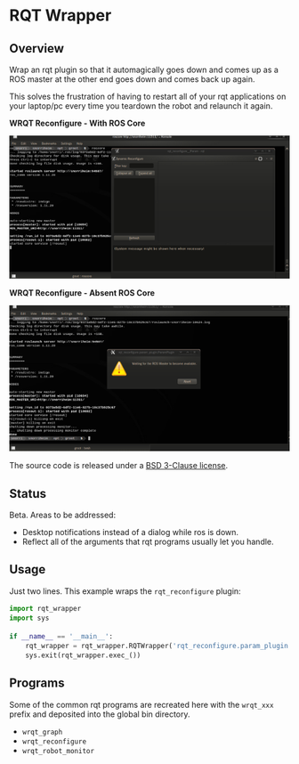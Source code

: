 # RQT Wrapper

## Overview

Wrap an rqt plugin so that it automagically goes down and comes up as a ROS master
at the other end goes down and comes back up again.

This solves the frustration of having to restart all of your rqt applications on
your laptop/pc every time you teardown the robot and relaunch it again.

**WRQT Reconfigure - With ROS Core**

![With ROS Core](images/wrqt_reconfigure_ros.png)

**WRQT Reconfigure - Absent ROS Core**

![Absent ROS Core](images/wrqt_reconfigure_noros.png)

The source code is released under a [BSD 3-Clause license](LICENSE).

## Status

Beta. Areas to be addressed:

* Desktop notifications instead of a dialog while ros is down.
* Reflect all of the arguments that rqt programs usually let you handle.

## Usage

Just two lines. This example wraps the `rqt_reconfigure` plugin:

```python
import rqt_wrapper
import sys

if __name__ == '__main__':
    rqt_wrapper = rqt_wrapper.RQTWrapper('rqt_reconfigure.param_plugin.ParamPlugin')
    sys.exit(rqt_wrapper.exec_())
```

## Programs

Some of the common rqt programs are recreated here with the `wrqt_xxx` prefix and
deposited into the global bin directory.

* `wrqt_graph`
* `wrqt_reconfigure`
* `wrqt_robot_monitor`

